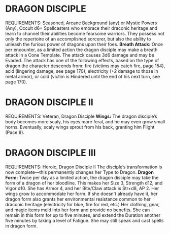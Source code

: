 # DRAGON DISCIPLE
REQUIREMENTS: Seasoned, Arcane Background (any) or Mystic Powers (Any), Occult d6+
Spellcasters who embrace their draconic heritage and learn to channel their abilities become fearsome warriors. They possess not only the repertoire of an accomplished sorcerer, but also the ability to unleash the furious power of dragons upon their foes.
**Breath Attack:** Once per encounter, as a limited action the dragon disciple may make a breath attack in a Cone Template. The attack causes 3d6 damage and may be Evaded. The attack has one of the following effects, based on the type of dragon the character descends from: fire (victims may catch fire, page 154), acid (lingering damage, see page 170), electricity (+2 damage to those in metal armor), or cold (victim is Hindered until the end of his next turn, see page 170).

# DRAGON DISCIPLE II
REQUIREMENTS: Veteran, Dragon Disciple
**Wings:** The dragon disciple’s body becomes more scaly, his eyes more feral, and he may even grow small horns. Eventually, scaly wings sprout from his back, granting him Flight (Pace 8).

# DRAGON DISCIPLE III
REQUIREMENTS: Heroic, Dragon Disciple II
The disciple’s transformation is now complete—this permanently changes her Type to Dragon.
**Dragon Form:** Twice per day as a limited action, the dragon disciple may take the form of a dragon of her bloodline. This makes her Size 3, Strength d12, and Vigor d10. She has Armor 4, and her Bite/Claw attack is Str+d8, AP 2. Her wings grow to accommodate her form.
If she doesn't already have it, her dragon form also grants her environmental resistance common to her draconic heritage (electricity for blue, fire for red, etc.) Her clothing, gear, and magic items meld into her form and provide no benefits. She can remain in this form for up to five minutes, and extend the Duration another five minutes by taking a level of Fatigue. She may still speak and cast spells in dragon form.